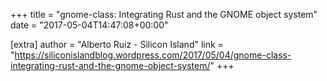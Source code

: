 +++
title = "gnome-class: Integrating Rust and the GNOME object system"
date = "2017-05-04T14:47:08+00:00"

[extra]
author = "Alberto Ruiz - Silicon Island"
link = "https://siliconislandblog.wordpress.com/2017/05/04/gnome-class-integrating-rust-and-the-gnome-object-system/"
+++
